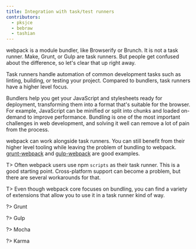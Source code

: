 ```yaml
---
title: Integration with task/test runners
contributors:
  - pksjce
  - bebraw
  - tashian
---
```


webpack is a module bundler, like Browserify or Brunch. It is not a task runner. Make, Grunt, or Gulp are task runners. But people get confused about the difference, so let's clear that up right away.

Task runners handle automation of common development tasks such as linting, building, or testing your project. Compared to bundlers, task runners have a higher level focus.

Bundlers help you get your JavaScript and stylesheets ready for deployment, transforming them into a format that's suitable for the browser. For example, JavaScript can be minified or split into chunks and loaded on-demand to improve performance. Bundling is one of the most important challenges in web development, and solving it well can remove a lot of pain from the process.

webpack can work alongside task runners. You can still benefit from their higher level tooling while leaving the problem of bundling to webpack. [grunt-webpack](https://www.npmjs.com/package/grunt-webpack) and [gulp-webpack](https://www.npmjs.com/package/gulp-webpack) are good examples.

T> Often webpack users use npm `scripts` as their task runner. This is a good starting point. Cross-platform support can become a problem, but there are several workarounds for that.

T> Even though webpack core focuses on bundling, you can find a variety of extensions that allow you to use it in a task runner kind of way.

?> Grunt

?> Gulp

?> Mocha

?> Karma
